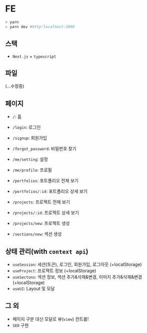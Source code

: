 # FE

```bash
> yarn
> yarn dev #http:localhost:3000
```

## 스택

- `Next.js` + `typescript`

## 파일

(...수정중)

## 페이지

- `/`: 홈

- `/login`: 로그인
- `/signup`: 회원가입
- `/forgot_password`: 비밀번호 찾기

- `/me/setting`: 설정
- `/me/profile`: 프로필

- `/portfolios`: 포트폴리오 전체 보기
- `/portfolios/:id`: 포트폴리오 상세 보기

- `/projects`: 프로젝트 전체 보기
- `/projects/:id`: 프로젝트 상세 보기
- `/projects/new`: 프로젝트 생성

- `/sections/new`: 섹션 생성

## 상태 관리(with `context api`)

- `useSession`: 세션(토큰), 로그인, 회원가입, 로그아웃 (+localStorage)
- `useProject`: 프로젝트 정보 (+localStorage)
- `useSectons`: 섹션 정보, 섹션 추가&삭제&변경, 이미지 추가&삭제&변경 (+localStorage)
- `useUI`: Layout 및 모달

## 그 외

- 페이지 구분 대신 모달로 뷰(`view`) 컨트롤!
- `SEO` 구현
